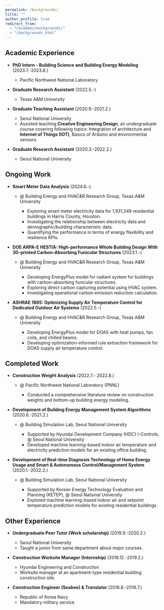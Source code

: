 ```yaml
---
permalink: /backgrounds/
title: ""
author_profile: true
redirect_from: 
  - "/academicbackgrounds/"
  - "/backgrounds.html"
---
```


Academic Experience
-----
* **PhD Intern - Building Science and Building Energy Modeling** (2023.7.-2023.8.)
  * Pacific Northwest National Laboratory

* **Graduate Research Assistant** (2022.5.-)
  * Texas A&M University

* **Graduate Teaching Assistant** (2020.9.-2021.2.)
  * Seoul National University
  * Assisted teaching **Creative Engineering Design**, an undergraduate course covering following topics: Integration of architecture and **Internet of Things (IOT)**, Basics of Arduino and environmental sensors.

* **Graduate Research Assistant** (2020.3.-2022.2.)
  * Seoul National University
  
Ongoing Work
-----
* **Smart Meter Data Analysis**	(2024.6.-)
  * @ Building Energy and HVAC&R Research Group, Texas A&M University
    
    * Exploring smart meter electricity data for 1,931,349 residential buildings in Harris County, Houston.
    * Investigating the relationship between electricity data and demographic/building characteristic data.
    * Quantifying the performance in terms of energy flexibility and resilience KPIs.

* **DOE ARPA-E HESTIA: High-performance Whole Building Design With 3D-printed Carbon–Absorbing Funicular Structures**	(2023.1.-)
  * @ Building Energy and HVAC&R Research Group, Texas A&M University
    
    * Developing EnergyPlus model for radiant system for buildings with carbon-absorbing funicular structures.
    * Exploring direct carbon capturing potential using HVAC system.
    * Investigating operational carbon emission reduction calculation.
  
* **ASHRAE 1865: Optimizing Supply Air Temperature Control for Dedicated Outdoor Air Systems**	(2022.5.-)
  * @ Building Energy and HVAC&R Research Group, Texas A&M University
    
    * Developing EnergyPlus model for DOAS with heat pumps, fan coils, and chilled beams.
    * Developing optimization-informed rule extraction framework for DOAS supply air temperature control.
  

Completed Work
-----
* **Construction Weight Analysis**	(2022.7.- 2022.8.)
  * @  Pacific Northwest National Laboratory (PNNL)
    
    * Conducted a comprehensive literature review on construction weights and bottom-up building energy modeling.

* **Development of Building Energy Management System Algorithms**	(2020.6.-2021.2.)
  * @ Building Simulation Lab, Seoul National University
    
    * Supported by Hyundai Development Company (HDC) I-Controls, @ Seoul National University
    * Developed machine learning-based indoor air temperature and electricity prediction models for an existing office building. 

* **Development of Real-time Diagnosis Technology of Home Energy Usage and Smart & Autonomous Control/Management System** 	(2020.1.-2022.2.)
  * @ Building Simulation Lab, Seoul National University
    
    * Supported by Korean Energy Technology Evaluation and Planning (KETEP), @ Seoul National University
    * Explored machine learning-based indoor air and setpoint temperature prediction models for existing residential buildings.

Other Experience
-----

* **Undergraduate Peer Tutor (Work scholarship)** (2019.9.-2020.2.)
  * Seoul National University
  * Taught a junior from same department about major courses.
  
* **Construction Worksite Manager (Internship)** (2018.12.-2019.2.)
  * Hyundai Engineering and Construction
  * Worksite manager at an apartment-type residential building construction site.
  
* **Construction Engineer (Seabee) & Translator** (2016.8.-2018.7.)
  * Republic of Korea Navy
  * Mandatory military service
  
